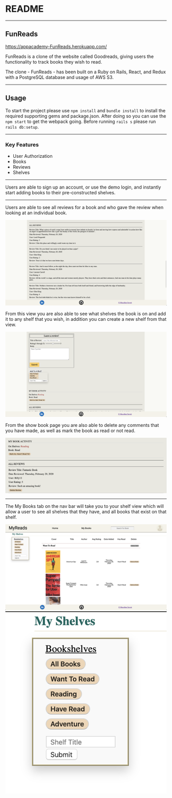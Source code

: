 # README
----------
## FunReads

https://appacademy-FunReads.herokuapp.com/

FunReads is a clone of the website called Goodreads, giving users the functionality to track books they wish to read.

The clone - FunReads - has been built on a Ruby on Rails, React, and Redux with a PostgreSQL database and usage of AWS S3. 

----------

## Usage
To start the project please use `npm install` and `bundle install` to install the required supporting gems and package.json. After doing so you can use the `npm start` to get the webpack going. Before running `rails s` please run `rails db:setup`. 

--------
### Key Features

   * User Authorization 
   * Books
   * Reviews
   * Shelves
--------
Users are able to sign up an account, or use the demo login, and instantly start adding books to their pre-constructed shelves.

--------
Users are able to see all reviews for a book and who gave the review when looking at an individual book.

![all_reviews](https://github.com/Micjoey/FunReads_FSP/blob/master/app/assets/images/All%20Reviews.png)

From this view you are also able to see what shelves the book is on and add it to any shelf that you wish, in addition you can create a new shelf from that view. 

![book_shelfs](https://github.com/Micjoey/FunReads_FSP/blob/master/app/assets/images/Add%20to%20Shelf.png)

From the show book page you are also able to delete any comments that you have made, as well as mark the book as read or not read.

![your_review](https://github.com/Micjoey/FunReads_FSP/blob/master/app/assets/images/personal_review.png)


--------
The My Books tab on the nav bar will take you to your shelf view which will allow a user to see all shelves that they have, and all books that exist on that shelf. 

![your_review](https://github.com/Micjoey/FunReads_FSP/blob/master/app/assets/images/myBooks.png)
![shelf_filtering](https://github.com/Micjoey/FunReads_FSP/blob/master/app/assets/images/filteringmybooks.png)










